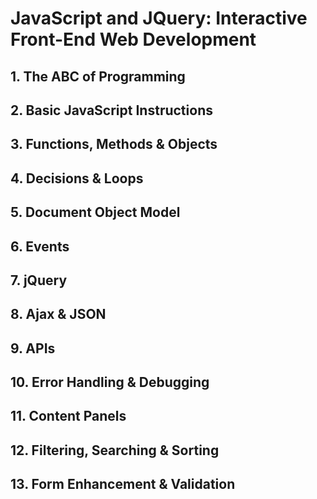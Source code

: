 # JavaScript and JQuery: Interactive Front-End Web Development

## 1. The ABC of Programming

## 2. Basic JavaScript Instructions

## 3. Functions, Methods & Objects

## 4. Decisions & Loops

## 5. Document Object Model

## 6. Events

## 7. jQuery

## 8. Ajax & JSON

## 9. APIs

## 10. Error Handling & Debugging

## 11. Content Panels

## 12. Filtering, Searching & Sorting

## 13. Form Enhancement & Validation
